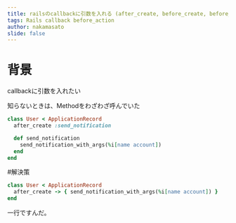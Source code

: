 ```yaml
---
title: railsのcallbackに引数を入れる (after_create, before_create, before_build...など)
tags: Rails callback before_action
author: nakamasato
slide: false
---
```

# 背景
callbackに引数を入れたい


知らないときは、Methodをわざわざ呼んでいた

```rb:app/models/user.rb
class User < ApplicationRecord
  after_create :send_notification

  def send_notification
    send_notification_with_args(%i[name account])
  end
end
```

#解決策

```rb:app/models/user.rb
class User < ApplicationRecord
  after_create -> { send_notification_with_args(%i[name account]) }
end
```

一行ですんだ。

